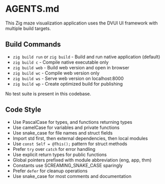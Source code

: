 # AGENTS.md

This Zig maze visualization application uses the DVUI UI framework with multiple build targets.

## Build Commands

- `zig build run` or `zig build` - Build and run native application (default)
- `zig build c` - Compile native executable only
- `zig build web` - Build web version and open in browser
- `zig build wc` - Compile web version only
- `zig build ws` - Serve web version on localhost:8000
- `zig build wp` - Create optimized build for publishing

No test suite is present in this codebase.

## Code Style

- Use PascalCase for types, and functions returning types
- Use camelCase for variables and private functions
- Use snake_case for file names and struct fields
- Import std first, then external dependencies, then local modules
- Use `const Self = @This();` pattern for struct methods
- Prefer `try` over `catch` for error handling
- Use explicit return types for public functions
- Global pointers prefixed with module abbreviation (eng, app, thm)
- Constants use SCREAMING_SNAKE_CASE sparingly
- Prefer `defer` for cleanup operations
- Use snake_case for most comments and documentation

